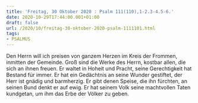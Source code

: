 ```yaml
---
title: 'Freitag, 30 Oktober 2020 : Psalm 111(110),1-2.3-4.5-6.'
date: 2020-10-29T17:44:00.001+01:00
draft: false
url: /2020/10/freitag-30-oktober-2020-psalm-1111101.html
tags: 
- PSALMUS
---
```


Den Herrn will ich preisen von ganzem Herzen im Kreis der Frommen, inmitten der Gemeinde. Groß sind die Werke des Herrn, kostbar allen, die sich an ihnen freuen. Er waltet in Hoheit und Pracht, seine Gerechtigkeit hat Bestand für immer. Er hat ein Gedächtnis an seine Wunder gestiftet, der Herr ist gnädig und barmherzig. Er gibt denen Speise, die ihn fürchten, an seinen Bund denkt er auf ewig. Er hat seinem Volk seine machtvollen Taten kundgetan, um ihm das Erbe der Völker zu geben.